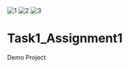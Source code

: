 ![1 ](https://user-images.githubusercontent.com/96560427/210487778-c71d6d6c-b579-4cd5-8d34-8a5c7835e56a.png)
![2](https://user-images.githubusercontent.com/96560427/210487790-04c58747-acf4-4aed-b432-3f7be1fdb71c.png)
![3](https://user-images.githubusercontent.com/96560427/210487792-690a6817-8507-4ffe-82b5-d5cbaed4a354.png)
# Task1_Assignment1
Demo Project 
